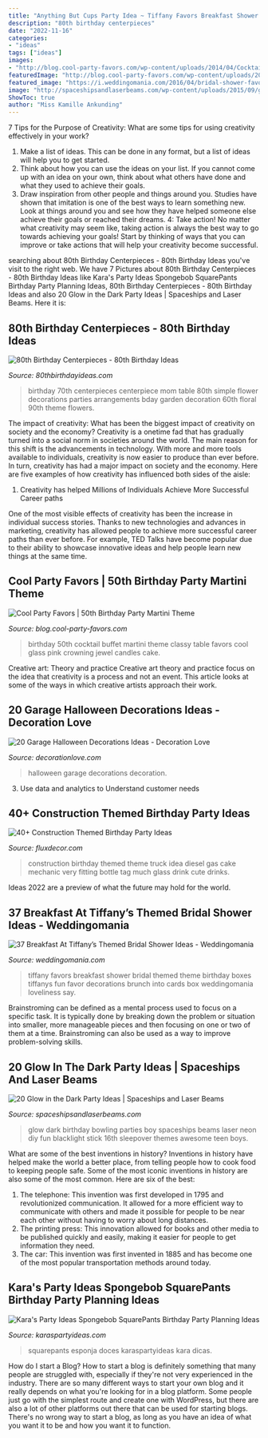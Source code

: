 ```yaml
---
title: "Anything But Cups Party Idea ~ Tiffany Favors Breakfast Shower Bridal Themed Theme Birthday Boxes Tiffanys Fun Favor Decorations Brunch Into Cards Box Weddingomania Loveliness Say"
description: "80th birthday centerpieces"
date: "2022-11-16"
categories:
- "ideas"
tags: ["ideas"]
images:
- "http://blog.cool-party-favors.com/wp-content/uploads/2014/04/Cocktail-Party-Buffet.png"
featuredImage: "http://blog.cool-party-favors.com/wp-content/uploads/2014/04/Cocktail-Party-Buffet.png"
featured_image: "https://i.weddingomania.com/2016/04/bridal-shower-favors-packed-into-tiffany-blue-boxes-and-with-white-ribbons-will-be-a-nice-idea-for-such-a-themed-party.jpg"
image: "http://spaceshipsandlaserbeams.com/wp-content/uploads/2015/09/glow-in-the-dark-birthday-party-ideas-boys.jpg"
ShowToc: true
author: "Miss Kamille Ankunding"
---
```



7 Tips for the Purpose of Creativity: What are some tips for using creativity effectively in your work?
1. Make a list of ideas. This can be done in any format, but a list of ideas will help you to get started.
2. Think about how you can use the ideas on your list. If you cannot come up with an idea on your own, think about what others have done and what they used to achieve their goals.
3. Draw inspiration from other people and things around you. Studies have shown that imitation is one of the best ways to learn something new. Look at things around you and see how they have helped someone else achieve their goals or reached their dreams.
4: Take action! No matter what creativity may seem like, taking action is always the best way to go towards achieving your goals! Start by thinking of ways that you can improve or take actions that will help your creativity become successful.

	

		
searching about 80th Birthday Centerpieces - 80th Birthday Ideas you've visit to the right web. We have 7 Pictures about 80th Birthday Centerpieces - 80th Birthday Ideas like Kara&#039;s Party Ideas Spongebob SquarePants Birthday Party Planning Ideas, 80th Birthday Centerpieces - 80th Birthday Ideas and also 20 Glow in the Dark Party Ideas | Spaceships and Laser Beams. Here it is:
		
    
## 80th Birthday Centerpieces - 80th Birthday Ideas

<img loading=lazy src="https://www.80thbirthdayideas.com/wp-content/uploads/2015/02/DSC_0071.jpg" onerror="this.onerror=null;this.src='https://tse2.mm.bing.net/th?id=OIP.V1oLtv9akQYWLPVEm57uGgAAAA&amp;pid=15.1';" alt="80th Birthday Centerpieces - 80th Birthday Ideas">

_Source: 80thbirthdayideas.com_

>birthday 70th centerpieces centerpiece mom table 80th simple flower decorations parties arrangements bday garden decoration 60th floral 90th theme flowers. 

	

The impact of creativity: What has been the biggest impact of creativity on society and the economy?
Creativity is a onetime fad that has gradually turned into a social norm in societies around the world. The main reason for this shift is the advancements in technology. With more and more tools available to individuals, creativity is now easier to produce than ever before. In turn, creativity has had a major impact on society and the economy. Here are five examples of how creativity has influenced both sides of the aisle:
1) Creativity has helped Millions of Individuals Achieve More Successful Career paths

One of the most visible effects of creativity has been the increase in individual success stories. Thanks to new technologies and advances in marketing, creativity has allowed people to achieve more successful career paths than ever before. For example, TED Talks have become popular due to their ability to showcase innovative ideas and help people learn new things at the same time.

    
## Cool Party Favors | 50th Birthday Party Martini Theme

<img loading=lazy src="http://blog.cool-party-favors.com/wp-content/uploads/2014/04/Cocktail-Party-Buffet.png" onerror="this.onerror=null;this.src='https://tse3.mm.bing.net/th?id=OIP.JcVTqUtrt-C8bVPdvC3iewHaE8&amp;pid=15.1';" alt="Cool Party Favors | 50th Birthday Party Martini Theme">

_Source: blog.cool-party-favors.com_

>birthday 50th cocktail buffet martini theme classy table favors cool glass pink crowning jewel candles cake. 

	

Creative art: Theory and practice
Creative art theory and practice focus on the idea that creativity is a process and not an event. This article looks at some of the ways in which creative artists approach their work.

    
## 20 Garage Halloween Decorations Ideas - Decoration Love

<img loading=lazy src="http://www.decorationlove.com/wp-content/uploads/2016/05/Garage-Halloween-Decorations.jpg" onerror="this.onerror=null;this.src='https://tse3.mm.bing.net/th?id=OIP.eIUZraqarTEg1ap6vQ92hgHaLJ&amp;pid=15.1';" alt="20 Garage Halloween Decorations Ideas - Decoration Love">

_Source: decorationlove.com_

>halloween garage decorations decoration. 

	

3. Use data and analytics to Understand customer needs 

    
## 40+ Construction Themed Birthday Party Ideas

<img loading=lazy src="http://fluxdecor.com/wp-content/uploads/2015/06/construction-birthday-party/25-construction-themed-birthday-party.jpg" onerror="this.onerror=null;this.src='https://tse3.mm.bing.net/th?id=OIP.ZWGq3KMhBdCd8lyDxY-5BwHaLH&amp;pid=15.1';" alt="40+ Construction Themed Birthday Party Ideas">

_Source: fluxdecor.com_

>construction birthday themed theme truck idea diesel gas cake mechanic very fitting bottle tag much glass drink cute drinks. 

	

Ideas 2022 are a preview of what the future may hold for the world.

    
## 37 Breakfast At Tiffany’s Themed Bridal Shower Ideas - Weddingomania

<img loading=lazy src="https://i.weddingomania.com/2016/04/bridal-shower-favors-packed-into-tiffany-blue-boxes-and-with-white-ribbons-will-be-a-nice-idea-for-such-a-themed-party.jpg" onerror="this.onerror=null;this.src='https://tse4.mm.bing.net/th?id=OIP.S7tE7PWLYUQ84xHW_rlScQHaLC&amp;pid=15.1';" alt="37 Breakfast At Tiffany’s Themed Bridal Shower Ideas - Weddingomania">

_Source: weddingomania.com_

>tiffany favors breakfast shower bridal themed theme birthday boxes tiffanys fun favor decorations brunch into cards box weddingomania loveliness say. 

	

Brainstroming can be defined as a mental process used to focus on a specific task. It is typically done by breaking down the problem or situation into smaller, more manageable pieces and then focusing on one or two of them at a time. Brainstroming can also be used as a way to improve problem-solving skills.

    
## 20 Glow In The Dark Party Ideas | Spaceships And Laser Beams

<img loading=lazy src="http://spaceshipsandlaserbeams.com/wp-content/uploads/2015/09/glow-in-the-dark-birthday-party-ideas-boys.jpg" onerror="this.onerror=null;this.src='https://tse1.mm.bing.net/th?id=OIP.mNxnmfNyFDxSRtMiVn0AhAHaLH&amp;pid=15.1';" alt="20 Glow in the Dark Party Ideas | Spaceships and Laser Beams">

_Source: spaceshipsandlaserbeams.com_

>glow dark birthday bowling parties boy spaceships beams laser neon diy fun blacklight stick 16th sleepover themes awesome teen boys. 

	

What are some of the best inventions in history?
Inventions in history have helped make the world a better place, from telling people how to cook food to keeping people safe. Some of the most iconic inventions in history are also some of the most common. Here are six of the best: 
1. The telephone: This invention was first developed in 1795 and revolutionized communication. It allowed for a more efficient way to communicate with others and made it possible for people to be near each other without having to worry about long distances. 
2. The printing press: This innovation allowed for books and other media to be published quickly and easily, making it easier for people to get information they need. 
3. The car: This invention was first invented in 1885 and has become one of the most popular transportation methods around today.

    
## Kara&#039;s Party Ideas Spongebob SquarePants Birthday Party Planning Ideas

<img loading=lazy src="https://karaspartyideas.com/wp-content/uploads/2013/09/spongebob-21.jpg" onerror="this.onerror=null;this.src='https://tse4.mm.bing.net/th?id=OIP.vUPnDnaGh4TvAv_n2XhwEgHaFj&amp;pid=15.1';" alt="Kara&#039;s Party Ideas Spongebob SquarePants Birthday Party Planning Ideas">

_Source: karaspartyideas.com_

>squarepants esponja doces karaspartyideas kara dicas. 

	

How do I start a Blog?
How to start a blog is definitely something that many people are struggled with, especially if they're not very experienced in the industry. There are so many different ways to start your own blog and it really depends on what you're looking for in a blog platform. Some people just go with the simplest route and create one with WordPress, but there are also a lot of other platforms out there that can be used for starting blogs. There's no wrong way to start a blog, as long as you have an idea of what you want it to be and how you want it to function.

